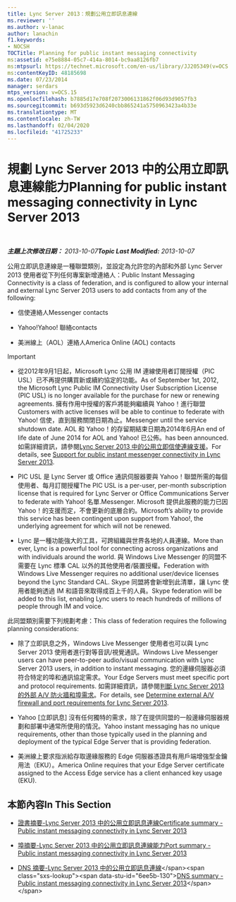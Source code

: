 ```yaml
---
title: Lync Server 2013：規劃公用立即訊息連線
ms.reviewer: ''
ms.author: v-lanac
author: lanachin
f1.keywords:
- NOCSH
TOCTitle: Planning for public instant messaging connectivity
ms:assetid: e75e8884-05c7-414a-8014-bc9aa8126fb7
ms:mtpsurl: https://technet.microsoft.com/en-us/library/JJ205349(v=OCS.15)
ms:contentKeyID: 48185698
ms.date: 07/23/2014
manager: serdars
mtps_version: v=OCS.15
ms.openlocfilehash: b7885d17e708f2073006131862f06d93d9057fb3
ms.sourcegitcommit: b693d5923d6240cbb865241a5750963423a4b33e
ms.translationtype: MT
ms.contentlocale: zh-TW
ms.lasthandoff: 02/04/2020
ms.locfileid: "41725233"
---
```

<div data-xmlns="http://www.w3.org/1999/xhtml">

<div class="topic" data-xmlns="http://www.w3.org/1999/xhtml" data-msxsl="urn:schemas-microsoft-com:xslt" data-cs="http://msdn.microsoft.com/en-us/">

<div data-asp="http://msdn2.microsoft.com/asp">

# <a name="planning-for-public-instant-messaging-connectivity-in-lync-server-2013"></a><span data-ttu-id="6ee5b-102">規劃 Lync Server 2013 中的公用立即訊息連線能力</span><span class="sxs-lookup"><span data-stu-id="6ee5b-102">Planning for public instant messaging connectivity in Lync Server 2013</span></span>

</div>

<div id="mainSection">

<div id="mainBody">

<span> </span>

<span data-ttu-id="6ee5b-103">_**主題上次修改日期：** 2013-10-07_</span><span class="sxs-lookup"><span data-stu-id="6ee5b-103">_**Topic Last Modified:** 2013-10-07_</span></span>

<span data-ttu-id="6ee5b-104">公用立即訊息連線是一種聯盟類別，並設定為允許您的內部和外部 Lync Server 2013 使用者從下列任何專案新增連絡人：</span><span class="sxs-lookup"><span data-stu-id="6ee5b-104">Public Instant Messaging Connectivity is a class of federation, and is configured to allow your internal and external Lync Server 2013 users to add contacts from any of the following:</span></span>

  - <span data-ttu-id="6ee5b-105">信使連絡人</span><span class="sxs-lookup"><span data-stu-id="6ee5b-105">Messenger contacts</span></span>

  - <span data-ttu-id="6ee5b-106">Yahoo\!</span><span class="sxs-lookup"><span data-stu-id="6ee5b-106">Yahoo\!</span></span> <span data-ttu-id="6ee5b-107">聯絡</span><span class="sxs-lookup"><span data-stu-id="6ee5b-107">contacts</span></span>

  - <span data-ttu-id="6ee5b-108">美洲線上（AOL）連絡人</span><span class="sxs-lookup"><span data-stu-id="6ee5b-108">America Online (AOL) contacts</span></span>

<div>


> [!IMPORTANT]  
> <UL>
> <LI>
> <P><span data-ttu-id="6ee5b-109">從2012年9月1日起，Microsoft Lync 公用 IM 連線使用者訂閱授權（PIC USL）已不再提供購買新或續約協定的功能。</span><span class="sxs-lookup"><span data-stu-id="6ee5b-109">As of September 1st, 2012, the Microsoft Lync Public IM Connectivity User Subscription License (PIC USL) is no longer available for the purchase for new or renewing agreements.</span></span> <span data-ttu-id="6ee5b-110">擁有作用中授權的客戶將能夠繼續與 Yahoo！進行聯盟</span><span class="sxs-lookup"><span data-stu-id="6ee5b-110">Customers with active licenses will be able to continue to federate with Yahoo!</span></span> <span data-ttu-id="6ee5b-111">信使，直到服務關閉日期為止。</span><span class="sxs-lookup"><span data-stu-id="6ee5b-111">Messenger until the service shutdown date.</span></span> <span data-ttu-id="6ee5b-112">AOL 和 Yahoo！的存留期結束日期為2014年6月</span><span class="sxs-lookup"><span data-stu-id="6ee5b-112">An end of life date of June 2014 for AOL and Yahoo!</span></span> <span data-ttu-id="6ee5b-113">已公佈。</span><span class="sxs-lookup"><span data-stu-id="6ee5b-113">has been announced.</span></span> <span data-ttu-id="6ee5b-114">如需詳細資訊，請參閱<A href="lync-server-2013-support-for-public-instant-messenger-connectivity.md">Lync Server 2013 中的公用立即信使連線支援</A>。</span><span class="sxs-lookup"><span data-stu-id="6ee5b-114">For details, see <A href="lync-server-2013-support-for-public-instant-messenger-connectivity.md">Support for public instant messenger connectivity in Lync Server 2013</A>.</span></span></P>
> <LI>
> <P><span data-ttu-id="6ee5b-115">PIC USL 是 Lync Server 或 Office 通訊伺服器要與 Yahoo！聯盟所需的每個使用者、每月訂閱授權</span><span class="sxs-lookup"><span data-stu-id="6ee5b-115">The PIC USL is a per-user, per-month subscription license that is required for Lync Server or Office Communications Server to federate with Yahoo!</span></span> <span data-ttu-id="6ee5b-116">名單.</span><span class="sxs-lookup"><span data-stu-id="6ee5b-116">Messenger.</span></span> <span data-ttu-id="6ee5b-117">Microsoft 提供此服務的能力已因 Yahoo！的支援而定，不會更新的底層合約。</span><span class="sxs-lookup"><span data-stu-id="6ee5b-117">Microsoft’s ability to provide this service has been contingent upon support from Yahoo!, the underlying agreement for which will not be renewed.</span></span></P>
> <LI>
> <P><span data-ttu-id="6ee5b-118">Lync 是一種功能強大的工具，可跨組織與世界各地的人員連線。</span><span class="sxs-lookup"><span data-stu-id="6ee5b-118">More than ever, Lync is a powerful tool for connecting across organizations and with individuals around the world.</span></span> <span data-ttu-id="6ee5b-119">與 Windows Live Messenger 的同盟不需要在 Lync 標準 CAL 以外的其他使用者/裝置授權。</span><span class="sxs-lookup"><span data-stu-id="6ee5b-119">Federation with Windows Live Messenger requires no additional user/device licenses beyond the Lync Standard CAL.</span></span> <span data-ttu-id="6ee5b-120">Skype 同盟將會新增到此清單，讓 Lync 使用者能夠透過 IM 和語音來取得成百上千的人員。</span><span class="sxs-lookup"><span data-stu-id="6ee5b-120">Skype federation will be added to this list, enabling Lync users to reach hundreds of millions of people through IM and voice.</span></span></P></LI></UL>



</div>

<span data-ttu-id="6ee5b-121">此同盟類別需要下列規劃考慮：</span><span class="sxs-lookup"><span data-stu-id="6ee5b-121">This class of federation requires the following planning considerations:</span></span>

  - <span data-ttu-id="6ee5b-122">除了立即訊息之外，Windows Live Messenger 使用者也可以與 Lync Server 2013 使用者進行對等音訊/視覺通訊。</span><span class="sxs-lookup"><span data-stu-id="6ee5b-122">Windows Live Messenger users can have peer-to-peer audio/visual communication with Lync Server 2013 users, in addition to instant messaging.</span></span> <span data-ttu-id="6ee5b-123">您的邊緣伺服器必須符合特定的埠和通訊協定需求。</span><span class="sxs-lookup"><span data-stu-id="6ee5b-123">Your Edge Servers must meet specific port and protocol requirements.</span></span> <span data-ttu-id="6ee5b-124">如需詳細資訊，請參閱[判斷 Lync Server 2013 的外部 A/V 防火牆和埠需求](lync-server-2013-determine-external-a-v-firewall-and-port-requirements.md)。</span><span class="sxs-lookup"><span data-stu-id="6ee5b-124">For details, see [Determine external A/V firewall and port requirements for Lync Server 2013](lync-server-2013-determine-external-a-v-firewall-and-port-requirements.md).</span></span>

  - <span data-ttu-id="6ee5b-125">Yahoo [立即訊息] 沒有任何獨特的需求，除了在提供同盟的一般邊緣伺服器規劃和部署中通常所使用的情況。</span><span class="sxs-lookup"><span data-stu-id="6ee5b-125">Yahoo instant messaging has no unique requirements, other than those typically used in the planning and deployment of the typical Edge Server that is providing federation.</span></span>

  - <span data-ttu-id="6ee5b-126">美洲線上要求指派給存取邊緣服務的 Edge 伺服器憑證具有用戶端增強型金鑰用法（EKU）。</span><span class="sxs-lookup"><span data-stu-id="6ee5b-126">America Online requires that your Edge Server certificate assigned to the Access Edge service has a client enhanced key usage (EKU).</span></span>

<div>

## <a name="in-this-section"></a><span data-ttu-id="6ee5b-127">本節內容</span><span class="sxs-lookup"><span data-stu-id="6ee5b-127">In This Section</span></span>

  - [<span data-ttu-id="6ee5b-128">證書摘要-Lync Server 2013 中的公用立即訊息連線</span><span class="sxs-lookup"><span data-stu-id="6ee5b-128">Certificate summary - Public instant messaging connectivity in Lync Server 2013</span></span>](lync-server-2013-certificate-summary-public-instant-messaging-connectivity.md)

  - [<span data-ttu-id="6ee5b-129">埠摘要-Lync Server 2013 中的公用立即訊息連線能力</span><span class="sxs-lookup"><span data-stu-id="6ee5b-129">Port summary - Public instant messaging connectivity in Lync Server 2013</span></span>](lync-server-2013-port-summary-public-instant-messaging-connectivity.md)

  - <span data-ttu-id="6ee5b-130">[DNS 摘要-Lync Server 2013 中的公用立即訊息連線](https://technet.microsoft.com/en-us/library/jj618375\(v=ocs.15\))</span><span class="sxs-lookup"><span data-stu-id="6ee5b-130">[DNS summary - Public instant messaging connectivity in Lync Server 2013](https://technet.microsoft.com/en-us/library/jj618375\(v=ocs.15\))</span></span>

</div>

</div>

<span> </span>

</div>

</div>

</div>

